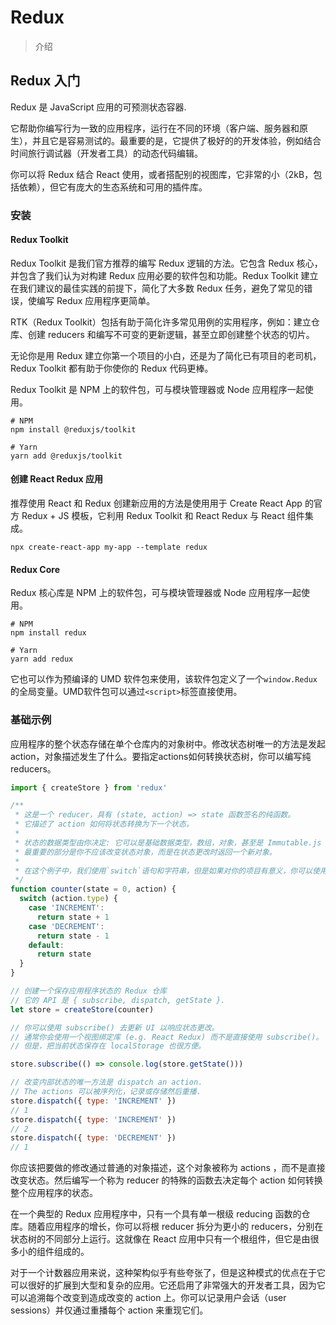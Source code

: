 # Redux

> 介绍

## Redux 入门

Redux 是 JavaScript 应用的可预测状态容器.

它帮助你编写行为一致的应用程序，运行在不同的环境（客户端、服务器和原生），并且它是容易测试的。最重要的是，它提供了极好的的开发体验，例如结合时间旅行调试器（开发者工具）的动态代码编辑。

你可以将 Redux 结合 React 使用，或者搭配别的视图库，它非常的小（2kB，包括依赖），但它有庞大的生态系统和可用的插件库。

### 安装

#### Redux Toolkit

Redux Toolkit 是我们官方推荐的编写 Redux 逻辑的方法。它包含 Redux 核心，并包含了我们认为对构建 Redux 应用必要的软件包和功能。Redux Toolkit 建立在我们建议的最佳实践的前提下，简化了大多数 Redux 任务，避免了常见的错误，使编写 Redux 应用程序更简单。

RTK（Redux Toolkit）包括有助于简化许多常见用例的实用程序，例如：建立仓库、创建 reducers 和编写不可变的更新逻辑，甚至立即创建整个状态的切片。

无论你是用 Redux 建立你第一个项目的小白，还是为了简化已有项目的老司机，Redux Toolkit 都有助于你使你的 Redux 代码更棒。

Redux Toolkit 是 NPM 上的软件包，可与模块管理器或 Node 应用程序一起使用。

```shell
# NPM
npm install @reduxjs/toolkit

# Yarn
yarn add @reduxjs/toolkit
```

#### 创建 React Redux 应用

推荐使用 React 和 Redux 创建新应用的方法是使用用于 Create React App 的官方 Redux + JS 模板，它利用 Redux Toolkit 和 React Redux 与 React 组件集成。

```shell
npx create-react-app my-app --template redux
```

#### Redux Core

Redux 核心库是 NPM 上的软件包，可与模块管理器或 Node 应用程序一起使用。

```shell
# NPM
npm install redux

# Yarn
yarn add redux
```

它也可以作为预编译的 UMD 软件包来使用，该软件包定义了一个`window.Redux`的全局变量。UMD软件包可以通过`<script>`标签直接使用。

### 基础示例

应用程序的整个状态存储在单个仓库内的对象树中。修改状态树唯一的方法是发起action，对象描述发生了什么。要指定actions如何转换状态树，你可以编写纯reducers。

```javascript
import { createStore } from 'redux'

/**
 * 这是一个 reducer，具有 (state, action) => state 函数签名的纯函数。
 * 它描述了 action 如何将状态转换为下一个状态。
 *
 * 状态的数据类型由你决定: 它可以是基础数据类型，数组，对象，甚至是 Immutable.js（不可变数据集合） 数据结构。
 * 最重要的部分是你不应该改变状态对象，而是在状态更改时返回一个新对象。
 *
 * 在这个例子中，我们使用`switch`语句和字符串，但是如果对你的项目有意义，你可以使用一个遵循不同约定（例如 function maps）的helper
 */
function counter(state = 0, action) {
  switch (action.type) {
    case 'INCREMENT':
      return state + 1
    case 'DECREMENT':
      return state - 1
    default:
      return state
  }
}

// 创建一个保存应用程序状态的 Redux 仓库
// 它的 API 是 { subscribe, dispatch, getState }.
let store = createStore(counter)

// 你可以使用 subscribe() 去更新 UI 以响应状态更改。
// 通常你会使用一个视图绑定库 (e.g. React Redux) 而不是直接使用 subscribe()。
// 但是，把当前状态保存在 localStorage 也很方便。

store.subscribe(() => console.log(store.getState()))

// 改变内部状态的唯一方法是 dispatch an action.
// The actions 可以被序列化，记录或存储然后重播.
store.dispatch({ type: 'INCREMENT' })
// 1
store.dispatch({ type: 'INCREMENT' })
// 2
store.dispatch({ type: 'DECREMENT' })
// 1
```

你应该把要做的修改通过普通的对象描述，这个对象被称为 actions ，而不是直接改变状态。然后编写一个称为 reducer 的特殊的函数去决定每个 action 如何转换整个应用程序的状态。

在一个典型的 Redux 应用程序中，只有一个具有单一根级 reducing 函数的仓库。随着应用程序的增长，你可以将根 reducer 拆分为更小的 reducers，分别在状态树的不同部分上运行。这就像在 React 应用中只有一个根组件，但它是由很多小的组件组成的。

对于一个计数器应用来说，这种架构似乎有些夸张了，但是这种模式的优点在于它可以很好的扩展到大型和复杂的应用。它还启用了非常强大的开发者工具，因为它可以追溯每个改变到造成改变的 action 上。你可以记录用户会话（user sessions）并仅通过重播每个 action 来重现它们。